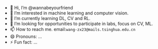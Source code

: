 - 👋 Hi, I’m @wannabeyourfriend
- 👀 I’m interested in machine learning and computer vision.
- 🌱 I’m currently learning DL, CV and RL.
- 💞️ I’m looking for opportunities to participate in labs, focus on CV, ML. 
- 📫 How to reach me. email:`wang-zx23@mails.tsinghua.edu.cn`
- 😄 Pronouns: ...
- ⚡ Fun fact: ...

<!---
wannabeyourfriend/wannabeyourfriend is a ✨ special ✨ repository because its `README.md` (this file) appears on your GitHub profile.
You can click the Preview link to take a look at your changes.
--->
